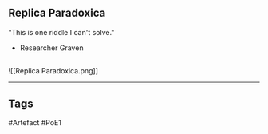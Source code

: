 ## Replica Paradoxica
"This is one riddle I can't solve."
- Researcher Graven
##
![[Replica Paradoxica.png]]

---
## Tags
#Artefact
#PoE1